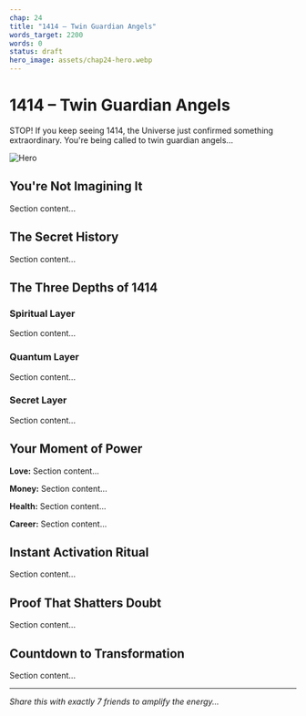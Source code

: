 ```yaml
---
chap: 24
title: "1414 – Twin Guardian Angels"
words_target: 2200
words: 0
status: draft
hero_image: assets/chap24-hero.webp
---
```


# 1414 – Twin Guardian Angels

STOP! If you keep seeing 1414, the Universe just confirmed something extraordinary. You're being called to twin guardian angels...

![Hero](../assets/chap24-hero.webp)

## You're Not Imagining It

Section content...

## The Secret History

Section content...

## The Three Depths of 1414

### Spiritual Layer
Section content...

### Quantum Layer
Section content...

### Secret Layer
Section content...

## Your Moment of Power

**Love:** Section content...

**Money:** Section content...

**Health:** Section content...

**Career:** Section content...

## Instant Activation Ritual

Section content...

## Proof That Shatters Doubt

Section content...

## Countdown to Transformation

Section content...

---

*Share this with exactly 7 friends to amplify the energy...*
